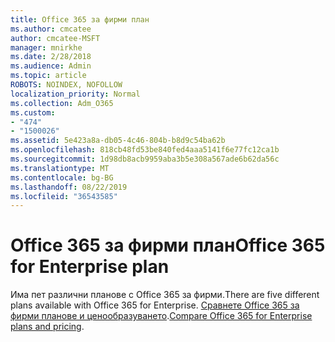 ```yaml
---
title: Office 365 за фирми план
ms.author: cmcatee
author: cmcatee-MSFT
manager: mnirkhe
ms.date: 2/28/2018
ms.audience: Admin
ms.topic: article
ROBOTS: NOINDEX, NOFOLLOW
localization_priority: Normal
ms.collection: Adm_O365
ms.custom:
- "474"
- "1500026"
ms.assetid: 5e423a8a-db05-4c46-804b-b8d9c54ba62b
ms.openlocfilehash: 818cb48fd53be840fed4aaa5141f6e77fc12ca1b
ms.sourcegitcommit: 1d98db8acb9959aba3b5e308a567ade6b62da56c
ms.translationtype: MT
ms.contentlocale: bg-BG
ms.lasthandoff: 08/22/2019
ms.locfileid: "36543585"
---
```

# <a name="office-365-for-enterprise-plan"></a><span data-ttu-id="cb34d-102">Office 365 за фирми план</span><span class="sxs-lookup"><span data-stu-id="cb34d-102">Office 365 for Enterprise plan</span></span>

<span data-ttu-id="cb34d-103">Има пет различни планове с Office 365 за фирми.</span><span class="sxs-lookup"><span data-stu-id="cb34d-103">There are five different plans available with Office 365 for Enterprise.</span></span> <span data-ttu-id="cb34d-104">[Сравнете Office 365 за фирми планове и ценообразуването](https://products.office.com/business/compare-more-office-365-for-business-plans).</span><span class="sxs-lookup"><span data-stu-id="cb34d-104">[Compare Office 365 for Enterprise plans and pricing](https://products.office.com/business/compare-more-office-365-for-business-plans).</span></span>  